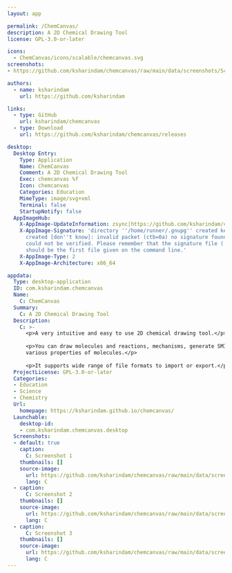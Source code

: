 ```yaml
---
layout: app

permalink: /ChemCanvas/
description: A 2D Chemical Drawing Tool
license: GPL-3.0-or-later

icons:
  - ChemCanvas/icons/scalable/chemcanvas.svg
screenshots:
- https://github.com/ksharindam/chemcanvas/raw/main/data/screenshots/Screenshot1.jpg

authors:
  - name: ksharindam
    url: https://github.com/ksharindam

links:
  - type: GitHub
    url: ksharindam/chemcanvas
  - type: Download
    url: https://github.com/ksharindam/chemcanvas/releases

desktop:
  Desktop Entry:
    Type: Application
    Name: ChemCanvas
    Comment: A 2D Chemical Drawing Tool
    Exec: chemcanvas %f
    Icon: chemcanvas
    Categories: Education
    MimeType: image/svg+xml
    Terminal: false
    StartupNotify: false
  AppImageHub:
    X-AppImage-UpdateInformation: zsync|https://github.com/ksharindam/chemcanvas/releases/latest/download/ChemCanvas-x86_64.AppImage.zsync
    X-AppImage-Signature: 'directory ''/home/runner/.gnupg'' created keybox ''/home/runner/.gnupg/pubring.kbx''
      created [don''t know]: invalid packet (ctb=0a) no signature found the signature
      could not be verified. Please remember that the signature file (.sig or .asc)
      should be the first file given on the command line.'
    X-AppImage-Type: 2
    X-AppImage-Architecture: x86_64

appdata:
  Type: desktop-application
  ID: com.ksharindam.chemcanvas
  Name:
    C: ChemCanvas
  Summary:
    C: A 2D Chemical Drawing Tool
  Description:
    C: >-
      <p>A very intuitive and easy to use 2D chemical drawing tool.</p>
  
      <p>You can draw molecules and reactions, mechanisms, generate SMILES, save drawings as PNG or SVG. Or you can calculate
      various properties of molecules.</p>
  
      <p>It supports wide range of file formats to import or export.</p>
  ProjectLicense: GPL-3.0-or-later
  Categories:
  - Education
  - Science
  - Chemistry
  Url:
    homepage: https://ksharindam.github.io/chemcanvas/
  Launchable:
    desktop-id:
    - com.ksharindam.chemcanvas.desktop
  Screenshots:
  - default: true
    caption:
      C: Screenshot 1
    thumbnails: []
    source-image:
      url: https://github.com/ksharindam/chemcanvas/raw/main/data/screenshots/Screenshot1.jpg
      lang: C
  - caption:
      C: Screenshot 2
    thumbnails: []
    source-image:
      url: https://github.com/ksharindam/chemcanvas/raw/main/data/screenshots/Screenshot2.jpg
      lang: C
  - caption:
      C: Screenshot 3
    thumbnails: []
    source-image:
      url: https://github.com/ksharindam/chemcanvas/raw/main/data/screenshots/Screenshot3.jpg
      lang: C
---
```

